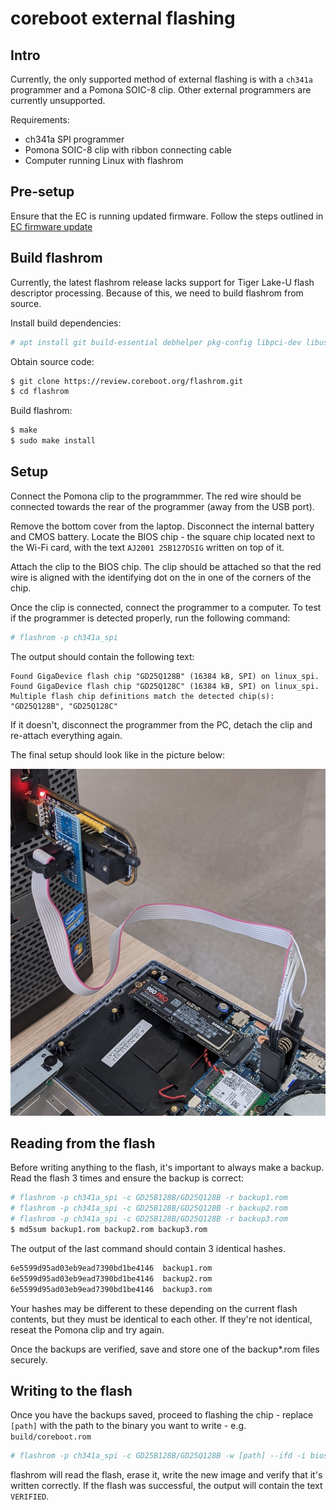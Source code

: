 # coreboot external flashing

## Intro

Currently, the only supported method of external flashing is with a `ch341a`
programmer and a Pomona SOIC-8 clip. Other external programmers are currently
unsupported.

Requirements:

- ch341a SPI programmer
- Pomona SOIC-8 clip with ribbon connecting cable
- Computer running Linux with flashrom

## Pre-setup

Ensure that the EC is running updated firmware. Follow the steps outlined in
[EC firmware update](../ec_update)

## Build flashrom

Currently, the latest flashrom release lacks support for Tiger Lake-U flash
descriptor processing. Because of this, we need to build flashrom from source.

Install build dependencies:

```bash
# apt install git build-essential debhelper pkg-config libpci-dev libusb-1.0-0-dev libftdi1-dev meson
```

Obtain source code:

```bash
$ git clone https://review.coreboot.org/flashrom.git
$ cd flashrom
```

Build flashrom:

```bash
$ make
$ sudo make install
```

## Setup

Connect the Pomona clip to the programmmer. The red wire should be connected
towards the rear of the programmer (away from the USB port).

Remove the bottom cover from the laptop. Disconnect the internal battery and
CMOS battery. Locate the BIOS chip - the square chip located next to the Wi-Fi
card, with the text `AJ2001 25B127DSIG` written on top of it.

Attach the clip to the BIOS chip. The clip should be attached so that the red
wire is aligned with the identifying dot on the in one of the corners of the
chip.

Once the clip is connected, connect the programmer to a computer. To test
if the programmer is detected properly, run the following command:

```bash
# flashrom -p ch341a_spi
```

The output should contain the following text:

```
Found GigaDevice flash chip "GD25Q128B" (16384 kB, SPI) on linux_spi.
Found GigaDevice flash chip "GD25Q128C" (16384 kB, SPI) on linux_spi.
Multiple flash chip definitions match the detected chip(s): "GD25Q128B", "GD25Q128C"
```

If it doesn't, disconnect the programmer from the PC, detach the clip and
re-attach everything again.

The final setup should look like in the picture below:

![ch341a attachment](images/setup.jpg)

## Reading from the flash

Before writing anything to the flash, it's important to always make a backup.
Read the flash 3 times and ensure the backup is correct:

```bash
# flashrom -p ch341a_spi -c GD25B128B/GD25Q128B -r backup1.rom
# flashrom -p ch341a_spi -c GD25B128B/GD25Q128B -r backup2.rom
# flashrom -p ch341a_spi -c GD25B128B/GD25Q128B -r backup3.rom
$ md5sum backup1.rom backup2.rom backup3.rom
```

The output of the last command should contain 3 identical hashes.

```bash
6e5599d95ad03eb9ead7390bd1be4146  backup1.rom
6e5599d95ad03eb9ead7390bd1be4146  backup2.rom
6e5599d95ad03eb9ead7390bd1be4146  backup3.rom
```

Your hashes may be different to these depending on the current flash
contents, but they must be identical to each other. If they're not identical,
reseat the Pomona clip and try again.

Once the backups are verified, save and store one of the backup*.rom files
securely.

## Writing to the flash

Once you have the backups saved, proceed to flashing the chip - replace
`[path]` with the path to the binary you want to write - e.g. `build/coreboot.rom`


```bash
# flashrom -p ch341a_spi -c GD25B128B/GD25Q128B -w [path] --ifd -i bios
```

flashrom will read the flash, erase it, write the new image and verify that
it's written correctly. If the flash was successful, the output will contain the
text `VERIFIED`.
